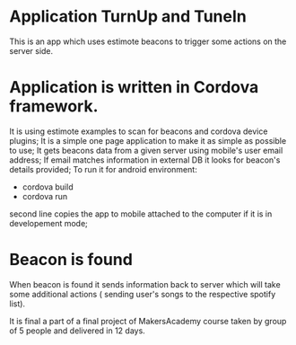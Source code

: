 # Application TurnUp and TuneIn

This is an app which uses estimote beacons to trigger some actions on the server side.

# Application is written in Cordova framework.

It is using estimote examples to scan for beacons and cordova device plugins;
It is a simple one page application to make it as simple as possible to use;
It gets beacons data from a given server using mobile's user email address;
If email matches information in external DB it looks for beacon's details provided;
To run it for android environment:
- cordova build
- cordova run 
  
second line copies the app to mobile attached to the computer if it is in developement mode;

# Beacon is found

When beacon is found it sends information back to server which will take some additional actions ( sending user's songs to the respective spotify list).


It is final a part of a final project of MakersAcademy course taken by group of 5 people and delivered in 12 days.
